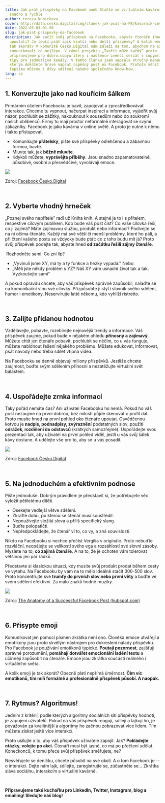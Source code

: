 ```yaml
---
title: Jak psát příspěvky na Facebook aneb Staňte se virtuálním kavárníkem
  snadno a rychle
author: tereza.kubickova
cover: http://data.cesko.digital/img/clanek-jak-psat-na-FB/kavarnik-cover.png
date: 2022-05-03-01-50
slug: jak-psat-prispevky-na-facebook
description: Jak začít svůj příspěvek na Facebooku, abyste čtenáře ihned
  upoutali? Je lepší psát spíš kratší nebo delší příspěvky? A kolik emotikonů je
  tak akorát? V komunitě Česko.Digital nám záleží na tom, abychom na sítích
  komunikovali co nejlépe. V rámci projektu „Tvořit může každý“ proto
  připravujeme pro dobro.copywritery i nadšence zvenčí seriál s copywriterskými
  tipy pro jednotlivé kanály. V tomto článku jsem sepsala stručný manuál, se
  kterým dokážete hravě napsat úspěšný post na Facebook. Protože měnit Česko k
  lepšímu můžeme i díky sdílení našeho společného know-how.
lang: cs
---
```

## 1. Konverzujte jako nad kouřícím šálkem

Primárním účelem Facebooku je bavit, zapojovat a zprostředkovávat interakce. Chceme tu vypnout, načerpat inspiraci a informace, vyjádřit svůj názor, pochlubit se zážitky, nakouknout k sousedům nebo do soukromí našich oblíbenců. Firmy tu mají prostor neformálně interagovat se svými zákazníky. Facebook je jako kavárna v online světě. A proto je nutné k němu i takto přistupovat.

* Komunikujte **přátelsky**, pište své příspěvky odlehčenou a zábavnou formou, bavte.
* Mluvte tak, jak **běžně mluvíte**.
* Kdykoli můžete, **vyprávějte příběhy**. Jsou snadno zapamatovatelné, působivé, osobní a přesvědčivé, vyvolávají emoce.

![](https://data.cesko.digital/img/clanek-jak-psat-na-FB/1.jpg)

Zdroj: [Facebook Česko.Digital](https://www.facebook.com/cesko.digital)

<br>

## 2. Vyberte vhodný hrneček

„Poznej svého nepřítele" radí už Kniha knih. A stejné je to i s přítelem, respektive cílovým publikem. Kdo bude váš post číst? Co vaše cílovka řeší, co ji zajímá? Máte zajímavou službu, produkt nebo informaci? Podívejte se na ni očima čtenáře. Každý má své větší či menší problémy, které ho pálí, a při čtení vašeho postu se vždycky bude ptát: co z toho budu mít já? Proto svůj příspěvek podejte tak, abyste hned **od začátku řešili zájmy čtenáře**.

 Rozhodněte sami. Co zní líp?

* „Vyvinuli jsme XY, má ty a ty funkce a hezky vypadá." Nebo:
* „Měli jste někdy problém s YZ? Náš XY vám usnadní život tak a tak. Vyzkoušejte sami"

A pokud opravdu chcete, aby váš příspěvek správně zapůsobil, nalaďte se na komunikační vlnu své cílovky. Přizpůsobte jí styl i slovník svého sdělení, humor i emotikony. Neservírujte latté někomu, kdo vyhlíží ristretto.

<br>

## 3. Zalijte přidanou hodnotou

Vzdělávejte, pobavte, rozebírejte nejnovější trendy a informace. Váš příspěvek zaujme, pokud bude v nějakém ohledu **přínosný a zajímavý**. Můžete chtít jen čtenáře pobavit, pochlubit se něčím, co u vás funguje, můžete nabídnout řešení nějakého problému. Můžete edukovat, informovat, psát návody nebo třeba sdílet vtipná videa. 

Na Facebooku se denně objevují miliony příspěvků. Jestliže chcete zaujmout, buďte svým sdělením přínosní a nezatěžujte virtuální svět balastem.

<br>

## 4. Uspořádejte zrnka informací

Taky pořád nemáte čas? Ani uživatel Facebooku ho nemá. Pokud ho váš post nezaujme na první dobrou, bez milosti půjde skenovat o profil dál. Proto musíte hned na první pohled oko čtenáře upoutat. Osvědčenou kotvou je **nadpis, podnadpisy, zvýraznění** podstatných slov, použití **odrážek, rozdělení do odstavců** (krátkých samozřejmě). Uspořádejte svou prezentaci tak, aby uživatel na první pohled viděl, jestli u vás svůj šálek kávy dostane. A udělejte vše pro to, aby se u vás posadil.

![](https://data.cesko.digital/img/clanek-jak-psat-na-FB/2.jpg)

Zdroj: [Facebook Česko.Digital](https://www.facebook.com/cesko.digital)

<br>

## 5. Na jednoduchém a efektivním podnose

Pište jednoduše. Dobrým pravidlem je představit si, že potřebujete věc vyložit pětiletému dítěti. 

* Osekejte vedlejší větve sdělení.
* Zkraťte dobu, po kterou se čtenář musí soustředit.
* Nepoužívejte složitá slova a příliš specifický slang.
* Buďte polopatičtí.
* Nepředpokládejte, že čtenář ví to, co vy, a zná souvislosti. 

Nikdo na Facebooku si nechce přečíst Vergilia v originále. Proto nebuďte rozvláční, neopájejte se velikostí svého ega a rozsáhlostí své slovní zásoby. Myslete na to, **co zajímá čtenáře**. A na to, že je ochoten vám tolerovat většinou jen pár řádků. 

Představte si klasickou situaci, kdy musíte svůj produkt prodat během cesty ve výtahu. Na Facebooku by vám na to mělo ideálně stačit 300-500 slov. Proto koncentrujte své **trumfy do  prvních slov nebo první věty** a buďte ve svém sdělení efektivní. Za málo znaků hodně muziky.

![](https://data.cesko.digital/img/clanek-jak-psat-na-FB/3.png)

Zdroj: [The Anatomy of a Successful Facebook Post (hubspot.com)](https://blog.hubspot.com/marketing/anatomy-of-al-facebook-post)

<br>

## 6. Přisypte emoji

Komunikovat jen pomocí písmen zkrátka není ono. Člověka emoce utvářejí a emotikony jsou proto skvělým nástrojem pro dokreslení nálady příspěvku. Pro Facebook je používání emotikonů typické. **Poutají pozornost**, zajišťují správné porozumění, **pomáhají dotvářet emocionální ladění textu** a účinněji zapůsobit na čtenáře. Emoce jsou zkrátka součástí reálného i virtuálního světa.

A kolik emoji je tak akorát? Obecně platí nepřímá úměrnost. **Čím víc emotikonů, tím míň formálně a profesionálně příspěvek působí. A naopak.**

<br>

## 7. Rytmus? Algoritmus!

Jedním z kritérií, podle kterých algoritmy sociálních sítí příspěvky hodnotí, je zapojení uživatelů. Pokud na váš příspěvek reagují, sdílejí a lajkují ho, je považován za kvalitnější a algoritmy ho začnou zobrazovat více lidem. Tím můžete získat ještě více interakcí.

Proto usilujte o to, aby váš příspěvek uživatele zapojil. Jak? **Pokládejte otázky, volejte po akci.** Čtenáři musí být jasné, co má po přečtení udělat. Koneckonců, k tomu přece svůj příspěvek směřujete, ne? 

Nesvěřujete se deníčku, chcete působit na své okolí. A o tom Facebook je -- o interakci. Dejte nám lajk, sdílejte, zaregistrujte se, zúčastněte se... Zkrátka sláva sociálnu, interakcím a virtuální kavárně.

<br>

**Připravujeme také kuchařku pro LinkedIn, Twitter, Instagram, blog a emailing! Sledujte náš blog!**